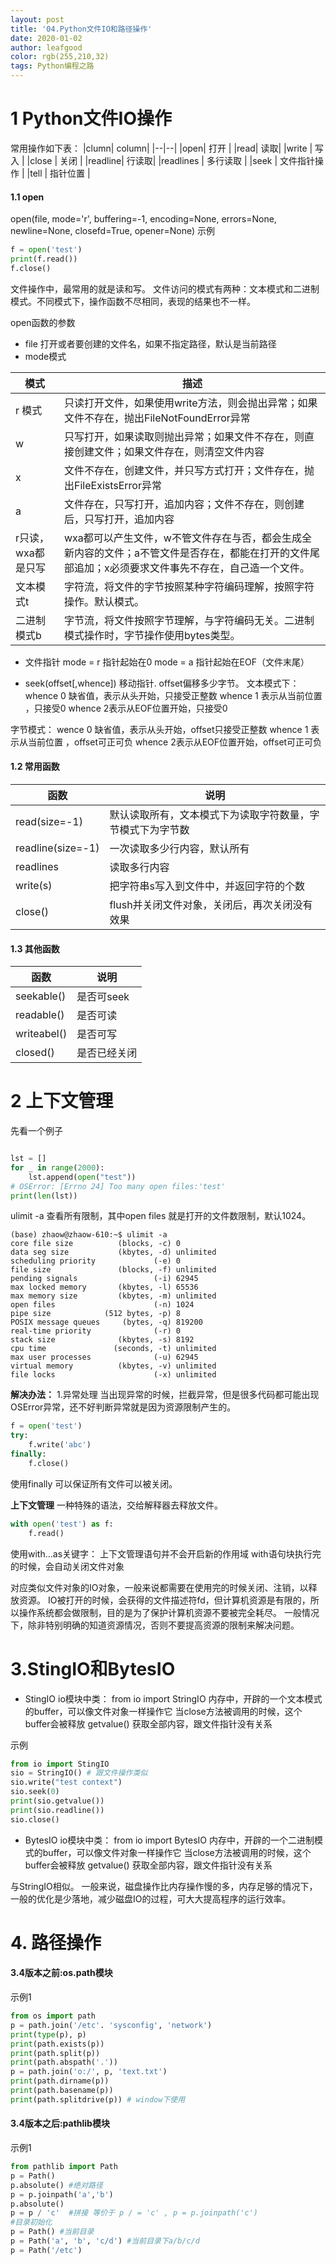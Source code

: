 ```yaml
---
layout: post
title: '04.Python文件IO和路径操作'
date: 2020-01-02
author: leafgood
color: rgb(255,210,32)
tags: Python编程之路
---
```

# 1 Python文件IO操作
常用操作如下表：
|clumn| column|
|--|--|
|open|  打开 |
|read|  读取|
|write | 写入 |
|close | 关闭 |
|readline| 行读取|
|readlines | 多行读取 |
|seek | 文件指针操作 |
|tell | 指针位置 |

#### 1.1 open
open(file, mode='r', buffering=-1, encoding=None, errors=None, newline=None, closefd=True, opener=None)
示例
```python
f = open('test')
print(f.read())
f.close()
```
文件操作中，最常用的就是读和写。
文件访问的模式有两种：文本模式和二进制模式。不同模式下，操作函数不尽相同，表现的结果也不一样。

open函数的参数
- file 打开或者要创建的文件名，如果不指定路径，默认是当前路径
- mode模式

| 模式 |  描述 |
|--|--|
| r 模式| 只读打开文件，如果使用write方法，则会抛出异常；如果文件不存在，抛出FileNotFoundError异常|
|w|只写打开，如果读取则抛出异常；如果文件不存在，则直接创建文件；如果文件存在，则清空文件内容|
|x|文件不存在，创建文件，并只写方式打开；文件存在，抛出FileExistsError异常|
|a|文件存在，只写打开，追加内容；文件不存在，则创建后，只写打开，追加内容|
|r只读，wxa都是只写|wxa都可以产生文件，w不管文件存在与否，都会生成全新内容的文件；a不管文件是否存在，都能在打开的文件尾部追加；x必须要求文件事先不存在，自己造一个文件。|
|文本模式t|字符流，将文件的字节按照某种字符编码理解，按照字符操作。默认模式。|
|二进制模式b|字节流，将文件按照字节理解，与字符编码无关。二进制模式操作时，字节操作使用bytes类型。|

- 文件指针
mode = r 指针起始在0
mode = a 指针起始在EOF（文件末尾）

- seek(offset[,whence]) 移动指针. offset偏移多少字节。
文本模式下：
whence 0 缺省值，表示从头开始，只接受正整数
whence 1 表示从当前位置 ，只接受0
whence 2表示从EOF位置开始，只接受0

字节模式：
wence 0 缺省值，表示从头开始，offset只接受正整数
whence 1 表示从当前位置 ，offset可正可负
whence 2表示从EOF位置开始，offset可正可负
#### 1.2 常用函数
|函数|说明|
|--|---|
|read(size=-1)|默认读取所有，文本模式下为读取字符数量，字节模式下为字节数|
|readline(size=-1)|一次读取多少行内容，默认所有|
|readlines|读取多行内容|
|write(s)|把字符串s写入到文件中，并返回字符的个数|
|close()|flush并关闭文件对象，关闭后，再次关闭没有效果|

#### 1.3  其他函数
|函数|说明|
|--|---|
|seekable()| 是否可seek|
|readable()| 是否可读|
|writeabel()| 是否可写|
|closed()| 是否已经关闭|

# 2 上下文管理
先看一个例子
```python

lst = []
for _ in range(2000):
    lst.append(open("test"))
# OSError: [Errno 24] Too many open files:'test'
print(len(lst))
```
ulimit -a 查看所有限制，其中open files 就是打开的文件数限制，默认1024。
```
(base) zhaow@zhaow-610:~$ ulimit -a
core file size          (blocks, -c) 0
data seg size           (kbytes, -d) unlimited
scheduling priority             (-e) 0
file size               (blocks, -f) unlimited
pending signals                 (-i) 62945
max locked memory       (kbytes, -l) 65536
max memory size         (kbytes, -m) unlimited
open files                      (-n) 1024
pipe size            (512 bytes, -p) 8
POSIX message queues     (bytes, -q) 819200
real-time priority              (-r) 0
stack size              (kbytes, -s) 8192
cpu time               (seconds, -t) unlimited
max user processes              (-u) 62945
virtual memory          (kbytes, -v) unlimited
file locks                      (-x) unlimited

```

**解决办法：**
1.异常处理
当出现异常的时候，拦截异常，但是很多代码都可能出现OSError异常，还不好判断异常就是因为资源限制产生的。
```python
f = open('test')
try:
    f.write('abc')
finally:
    f.close()
```
使用finally 可以保证所有文件可以被关闭。

**上下文管理**
一种特殊的语法，交给解释器去释放文件。
```python
with open('test') as f:
    f.read()
```
使用with...as关键字：
上下文管理语句并不会开启新的作用域
with语句块执行完的时候，会自动关闭文件对象

对应类似文件对象的IO对象，一般来说都需要在使用完的时候关闭、注销，以释放资源。
IO被打开的时候，会获得的文件描述符fd，但计算机资源是有限的，所以操作系统都会做限制，目的是为了保护计算机资源不要被完全耗尽。
一般情况下，除非特别明确的知道资源情况，否则不要提高资源的限制来解决问题。


# 3.StingIO和BytesIO
- StingIO
io模块中类： from io import StringIO
内存中，开辟的一个文本模式的buffer，可以像文件对象一样操作它
当close方法被调用的时候，这个buffer会被释放
getvalue() 获取全部内容，跟文件指针没有关系

示例
```python
from io import StingIO
sio = StringIO() # 跟文件操作类似
sio.write("test context")
sio.seek(0)
print(sio.getvalue())
print(sio.readline())
sio.close()
```
- BytesIO
io模块中类： from io import BytesIO
内存中，开辟的一个二进制模式的buffer，可以像文件对象一样操作它
当close方法被调用的时候，这个buffer会被释放
getvalue() 获取全部内容，跟文件指针没有关系

与StringIO相似。
一般来说，磁盘操作比内存操作慢的多，内存足够的情况下，一般的优化是少落地，减少磁盘IO的过程，可大大提高程序的运行效率。



# 4. 路径操作
#### 3.4版本之前:os.path模块
示例1
```python
from os import path
p = path.join('/etc'. 'sysconfig', 'network')
print(type(p), p)
print(path.exists(p))
print(path.split(p))
print(path.abspath('.'))
p = path.join('o:/', p, 'text.txt')
print(path.dirname(p))
print(path.basename(p))
print(path.splitdrive(p)) # window下使用
```
#### 3.4版本之后:pathlib模块
示例1
```python
from pathlib import Path
p = Path()
p.absolute() #绝对路径
p = p.joinpath('a','b')
p.absolute()
p = p / 'c'  #拼接 等价于 p / = 'c' , p = p.joinpath('c')
#目录初始化
p = Path() #当前目录
p = Path('a', 'b', 'c/d') #当前目录下a/b/c/d
p = Path('/etc')
```


